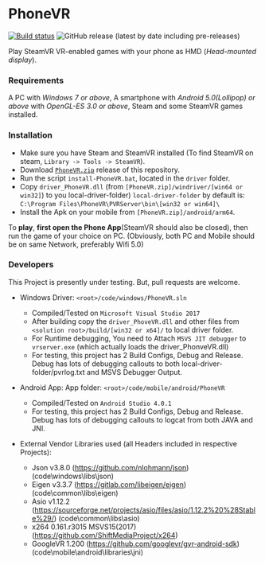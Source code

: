 # PhoneVR
[![Build status](https://ci.appveyor.com/api/projects/status/1eyjmo51o4c86r07?svg=true)](https://ci.appveyor.com/project/ShootingKing-AM/phonevr) ![GitHub release (latest by date including pre-releases)](https://img.shields.io/github/v/release/ShootingKing-AM/PhoneVR?color=orange&include_prereleases)

Play SteamVR VR-enabled games with your phone as HMD (*Head-mounted display*).
<br/>

### Requirements

A PC with *Windows 7 or above*, A smartphone with *Android 5.0(Lollipop) or above* with *OpenGL-ES 3.0 or above*, Steam and some SteamVR games installed.

### Installation

* Make sure you have Steam and SteamVR installed (To find SteamVR on steam, `Library -> Tools -> SteamVR`).
* Download [`PhoneVR.zip`](https://github.com/ShootingKing-AM/PhoneVR/releases) release of this repository.
* Run the script `install-PhoneVR.bat`, located in the `driver` folder.
* Copy `driver_PhoneVR.dll` (from `[PhoneVR.zip]/windriver/[win64 or win32]`) to you local-driver-folder)
  `local-driver-folder` by default is: `C:\Program Files\PhoneVR\PVRServer\bin\[win32 or win64]\`
* Install the Apk on your mobile from `[PhoneVR.zip]/android/arm64`.

To **play**, **first open the Phone App**(SteamVR should also be closed), then run the game of your choice on PC. (Obviously, both PC and Mobile should be on same Network, preferably Wifi 5.0)

### Developers
This Project is presently under testing. But, pull requests are welcome. 

* Windows Driver: `<root>/code/windows/PhoneVR.sln`
  * Compiled/Tested on `Microsoft Visual Studio 2017`
  * After building copy the `driver_PhoveVR.dll` and other files from `<solution root>/build/[win32 or x64]/` to local driver folder.
  * For Runtime debugging, You need to Attach `MSVS JIT debugger` to `vrserver.exe` (which actually loads the driver_PhonveVR.dll)
  * For testing, this project has 2 Build Configs, Debug and Release. Debug has lots of debugging callouts to both local-driver-folder/pvrlog.txt and MSVS Debugger Output.

* Android App: App folder: `<root>/code/mobile/android/PhoneVR`
  * Compiled/Tested on `Android Studio 4.0.1`
  * For testing, this project has 2 Build Configs, Debug and Release. Debug has lots of debugging callouts to logcat from both JAVA and JNI.
  
* External Vendor Libraries used (all Headers included in respective Projects):
  * Json v3.8.0 (https://github.com/nlohmann/json) (code\windows\libs\json)
  * Eigen v3.3.7 (https://gitlab.com/libeigen/eigen) (code\common\libs\eigen)
  * Asio v1.12.2 (https://sourceforge.net/projects/asio/files/asio/1.12.2%20%28Stable%29/) (code\common\libs\asio)
  * x264 0.161.r3015 MSVS15(2017) (https://github.com/ShiftMediaProject/x264)
  * GoogleVR 1.200 (https://github.com/googlevr/gvr-android-sdk) (code\mobile\android\libraries\jni)

  
